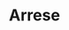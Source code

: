 ---
title: "Arrese"
url: /bilbo/arrese-calle-rodriguez-arias-rodriguez-arias-kalea/
shop: pastelería
---